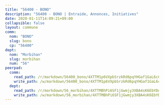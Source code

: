 ```yaml
---
title: "56400 - BONO"
description: "56400 - BONO | Entraide, Annonces, Initiatives"
date: 2020-01-11T14:09:21+09:00
collapsible: false
layout: commune
comm:
  nom: "BONO"
  slug: bono
  cp: "56400"
dept:
  nom: "Morbihan"
  slug: morbihan
  num: "56"
peerpad:
  comm:
    read_path: /r/markdown/56400_bono/4XTTM1p6VXpbSrzkRd6pqYHGaf1GaL6cCWuBoNX4T5bMYiEic
    write_path: /w/markdown/56400_bono/4XTTM1p6VXpbSrzkRd6pqYHGaf1GaL6cCWuBoNX4T5bMYiEic-K3TgTkNPueBkmKk2DynrNMwz3nbq8xizb7BmQvB22AXbHrRVgxmzaXQcZs8tKL47UYyXsP6YZfgu69VKizJNakSmxnAY5tZgaE2NBtJrg8mU6kD6jgdKMmvfXvf4DAXDxw5KRaoi
  dept:
    read_path: /r/markdown/56_morbihan/4XTTMBhPi6SF1jGwmjy3XBA4sK6EbYDun44EYwF3irZ7aBa5U
    write_path: /w/markdown/56_morbihan/4XTTMBhPi6SF1jGwmjy3XBA4sK6EbYDun44EYwF3irZ7aBa5U-K3TgV3HyhWtqSpmJ2GGLPRtHigVTcxkFRVLMX5R66UyRAN55PNUQgmTNwaDuJmWps9EVWQzncDySYbA7Pg7qEdRXsayrZysPHK4HeKM3FG1U8vQvyUvaDoFo4L4Z8coFC71q4zES
---
```


